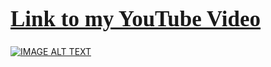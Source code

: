 <a href="https://www.youtube.com/watch?v=yOtdN6W4O_0&list=PLxqBkZuBynVRyOJs4RWmB_fKlOVe5S8CR&index=23"><h1 style="font-size:250%; font-family:cursive; color:#ff6666;"><b>Link to my YouTube Video</b></h1></a>

[![IMAGE ALT TEXT](https://imgur.com/aI2UHPC.png)](https://www.youtube.com/watch?v=yOtdN6W4O_0&list=PLxqBkZuBynVRyOJs4RWmB_fKlOVe5S8CR&index=23 "DCGAN's Generator Function - Understand Filter Size, Input Shape | TensorFlow")

